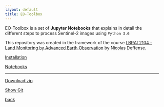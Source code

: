 ```yaml
---
layout: default
title: EO-Toolbox
---
```


EO-Toolbox is a set of **Jupyter Notebooks** that explains in detail the different steps to process Sentinel-2 images using `Python 3.6`

This repository was created in the framework of the course [LBRAT2104 - Land Monitoring by Advanced Earth Observation](https://uclouvain.be/cours-2021-lbrat2104) by Nicolas Deffense.


[Installation](https://nicolasdeffense.github.io/eo-toolbox/installation/)

[Notebooks](https://nicolasdeffense.github.io/eo-toolbox/notebooks/)

---

[Download zip](site.github.zip_url)

[Show Git](site.github.repository_url)

[back](./)